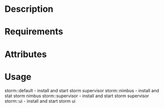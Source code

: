 Description
===========

Requirements
============

Attributes
==========

Usage
=====
storm::default - install and start storm supervisor
storm::nimbus - install and stat storm nimbus
storm::supervisor - install and start storm supervisor
storm::ui - install and start storm ui
